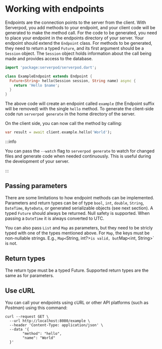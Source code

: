 # Working with endpoints
Endpoints are the connection points to the server from the client. With Serverpod, you add methods to your endpoint, and your client code will be generated to make the method call. For the code to be generated, you need to place your endpoint in the endpoints directory of your server. Your endpoint should extend the `Endpoint` class. For methods to be generated, they need to return a typed `Future`, and its first argument should be a `Session` object. The `Session` object holds information about the call being made and provides access to the database.

```dart
import 'package:serverpod/serverpod.dart';

class ExampleEndpoint extends Endpoint {
  Future<String> hello(Session session, String name) async {
    return 'Hello $name';
  }
}
```

The above code will create an endpoint called `example` (the Endpoint suffix will be removed) with the single `hello` method. To generate the client-side code run `serverpod generate` in the home directory of the server.

On the client side, you can now call the method by calling:

```dart
var result = await client.example.hello('World');
```

:::info

You can pass the `--watch` flag to `serverpod generate` to watch for changed files and generate code when needed continuously. This is useful during the development of your server.

:::

## Passing parameters
There are some limitations to how endpoint methods can be implemented. Parameters and return types can be of type `bool`, `int`, `double`, `String`, `DateTime`, `ByteData`, or generated serializable objects (see next section). A typed `Future` should always be returned. Null safety is supported. When passing a `DateTime` it is always converted to UTC.

You can also pass `List` and `Map` as parameters, but they need to be stricly typed with one of the types mentioned above. For `Map`, the keys must be non-nullable strings. E.g., `Map<`String, int?>` is valid, but `Map<int, String>` is not.

## Return types
The return type must be a typed Future. Supported return types are the same as for parameters.

## Use cURL
You can call your endpoints using cURL or other API platforms (such as _Postman_) using this command:

```console
curl --request GET \
  --url http://localhost:8080/example \
  --header 'Content-Type: application/json' \
  --data '{
        "method": "hello",
        "name": "World"
  }'
```
